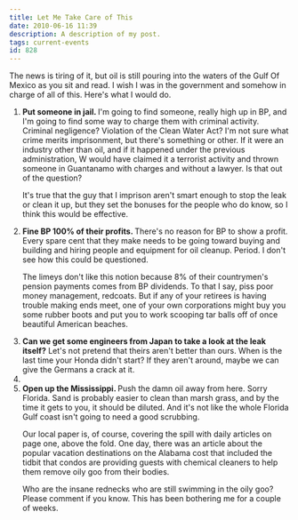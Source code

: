 ```yaml
---
title: Let Me Take Care of This
date: 2010-06-16 11:39
description: A description of my post.
tags: current-events
id: 828
---
```

The news is tiring of it, but oil is still pouring into the waters of the Gulf Of Mexico as you sit and read.  I wish I was in the government and somehow in charge of all of this.  Here's what I would do.
<span class="spanEndPreview">&nbsp;</span>
<ol><li><b>Put someone in jail.  </b>I'm going to find someone, really high up in BP, and I'm going to find some way to charge them with criminal activity.  Criminal negligence?  Violation of the Clean Water Act?  I'm not sure what crime merits imprisonment, but there's something or other.  If it were an industry other than oil, and if it happened under the previous administration, W would have claimed it a terrorist activity and thrown someone in Guantanamo with charges and without a lawyer.  Is that out of the question?

It's true that the guy that I imprison aren't smart enough to stop the leak or clean it up, but they set the bonuses for the people who do know, so I think this would be effective.</li>

<li><b>Fine BP 100% of their profits.  </b>There's no reason for BP to show a profit.  Every spare cent that they make needs to be going toward buying and building and hiring people and equipment for oil cleanup.  Period.  I don't see how this could be questioned.

The limeys don't like this notion because 8% of their countrymen's pension payments comes from BP dividends.  To that I say, piss poor money management, redcoats.  But if any of your retirees is having trouble making ends meet, one of your own corporations might buy you some rubber boots and put you to work scooping tar balls off of once beautiful American beaches.</li>

<li><b>Can we get some engineers from Japan to take a look at the leak itself?</b>  Let's not pretend that theirs aren't better than ours.  When is the last time your Honda didn't start?  If they aren't around, maybe we can give the Germans a crack at it.<li>

<li><b>Open up the Mississippi.  </b>Push the damn oil away from here.  Sorry Florida.  Sand is probably easier to clean than marsh grass, and by the time it gets to you, it should be diluted.  And it's not like the whole Florida Gulf coast isn't going to need a good scrubbing.</li></ul>

Our local paper is, of course, covering the spill with daily articles on page one, above the fold.  One day, there was an article about the popular vacation destinations on the Alabama cost that included the tidbit that condos are providing guests with chemical cleaners to help them remove oily goo from their bodies.

Who are the insane rednecks who are still swimming in the oily goo?  Please comment if you know.  This has been bothering me for a couple of weeks.